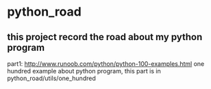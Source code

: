 # python_road

## this project record the road about my python program

part1:  http://www.runoob.com/python/python-100-examples.html
one hundred example about python program, this part is in python_road/utils/one_hundred

